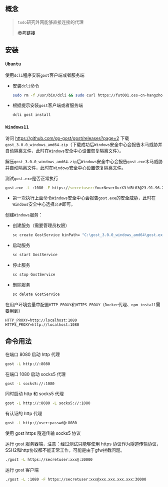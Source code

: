 ## 概念

> `todo`研究外网能够直接连接的代理
>
> [参考链接](https://gost.run)



## 安装

### `Ubuntu`

使用`dcli`程序安装`gost`客户端或者服务端

- 安装`dcli`命令

  ```bash
  sudo rm -f /usr/bin/dcli && sudo curl https://fut001.oss-cn-hangzhou.aliyuncs.com/dcli/dcli-linux-x86_64 --output /usr/bin/dcli && sudo chmod +x /usr/bin/dcli
  ```

- 根据提示安装`gost`客户端或者服务端

  ```bash
  dcli gost install
  ```



### `Windows11`

访问 https://github.com/go-gost/gost/releases?page=2 下载 `gost_3.0.0_windows_amd64.zip`（下载成功后`Windows`安全中心会报告木马威胁并自动隔离文件，此时在`Windows`安全中心设置恢复隔离文件）。

解压`gost_3.0.0_windows_amd64.zip`后`Windows`安全中心会报告`gost.exe`木马威胁并自动隔离文件，此时在`Windows`安全中心设置恢复隔离文件。

测试`gost.exe`是否正常执行

```cmd
gost.exe -L :1080 -F https://secretuser:YourNever8urX3!dRt03@23.91.96.217:30001
```

- 第一次执行上面命令`Windows`安全中心会报告`gost.exe`的安全威胁，此时在`Windows`安全中心选择`允许`即可。

创建`Windows`服务：

- 创建服务（需要管理员权限）

  ```cmd
  sc create GostService binPath= "C:\gost_3.0.0_windows_amd64\gost.exe -L :1080 -F https://secretuser:xxx@x.x.x.x:30001" start= auto
  ```

- 启动服务

  ```cmd
  sc start GostService
  ```

- 停止服务

  ```cmd
  sc stop GostService
  ```

- 删除服务

  ```cmd
  sc delete GostService
  ```

在用户环境变量中配置`HTTP_PROXY`和`HTTPS_PROXY`（`Docker`代理、`npm install`需要用到）

```
HTTP_PROXY=http://localhost:1080
HTTPS_PROXY=http://localhost:1080
```



## 命令用法

在端口 8080 启动 http 代理

```sh
gost -L http://:8080
```

在端口 1080 启动 socks5 代理

```sh
gost -L socks5://:1080
```

同时启动 http 和 socks5 代理

```sh
gost -L http://:8080 -L socks5://:1080
```

有认证的 http 代理

```sh
gost -L http://user:passwd@:8080
```



使用 gost https 隧道传输 socks5 协议

运行 gost 服务器端，注意：经过测试只能够使用 https 协议作为隧道传输协议，SSH2和http协议都不能正常工作，可能是由于gfw拦截问题。

```sh
./gost -L https://secretuser:xxx@:30000
```

运行 gost 客户端

```sh
./gost -L :1080 -F https://secretuser:xxx@xxx.xxx.xxx.xxx:30000
```

